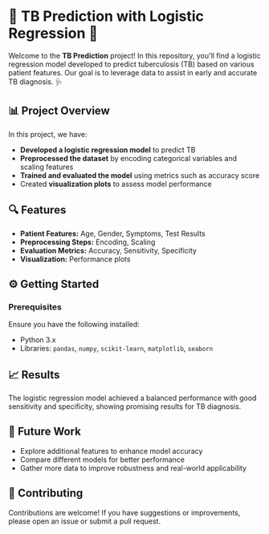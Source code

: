 # 🦠 TB Prediction with Logistic Regression 🚀

Welcome to the **TB Prediction** project! In this repository, you'll find a logistic regression model developed to predict tuberculosis (TB) based on various patient features. Our goal is to leverage data to assist in early and accurate TB diagnosis. 🩺

## 📊 Project Overview

In this project, we have:

- **Developed a logistic regression model** to predict TB
- **Preprocessed the dataset** by encoding categorical variables and scaling features
- **Trained and evaluated the model** using metrics such as accuracy score
- Created **visualization plots** to assess model performance

## 🔍 Features

- **Patient Features:** Age, Gender, Symptoms, Test Results
- **Preprocessing Steps:** Encoding, Scaling
- **Evaluation Metrics:** Accuracy, Sensitivity, Specificity
- **Visualization:** Performance plots

## ⚙️ Getting Started

### Prerequisites

Ensure you have the following installed:

- Python 3.x
- Libraries: `pandas`, `numpy`, `scikit-learn`, `matplotlib`, `seaborn`

## 📈 Results
The logistic regression model achieved a balanced performance with good sensitivity and specificity, showing promising results for TB diagnosis.

## 🚀 Future Work
- Explore additional features to enhance model accuracy
- Compare different models for better performance
- Gather more data to improve robustness and real-world applicability

## 🤝 Contributing
Contributions are welcome! If you have suggestions or improvements, please open an issue or submit a pull request.


